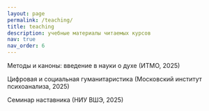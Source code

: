 ```yaml
---
layout: page
permalink: /teaching/
title: teaching
description: учебные материалы читаемых курсов
nav: true
nav_order: 6
---
```


<i class="fa fa-graduation-cap" aria-hidden="true"></i> Методы и каноны: введение в науки о духе (ИТМО, 2025)

<i class="fa fa-graduation-cap" aria-hidden="true"></i> Цифровая и социальная гуманитаристика (Московский институт психоанализа, 2025)

<i class="fa fa-graduation-cap" aria-hidden="true"></i> Семинар наставника (НИУ ВШЭ, 2025)

